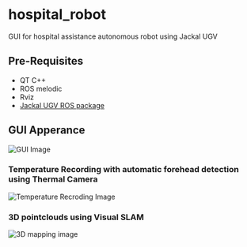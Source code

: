 # hospital_robot
GUI for hospital assistance autonomous robot using Jackal UGV

## Pre-Requisites
* QT C++
* ROS melodic
* Rviz
* [Jackal UGV ROS package](https://github.com/AhmedHumais/jackal "Jackal package Repo") 

## GUI Apperance

![GUI Image](https://github.com/AhmedHumais/hospital_robot/blob/master/images/gui.png)

### Temperature Recording with automatic forehead detection using Thermal Camera
![Temperature Recroding Image](https://github.com/AhmedHumais/hospital_robot/blob/master/images/Temp_wo_mask.png)


### 3D pointclouds using Visual SLAM
![3D mapping image](https://github.com/AhmedHumais/hospital_robot/blob/master/images/3D_map2.png)